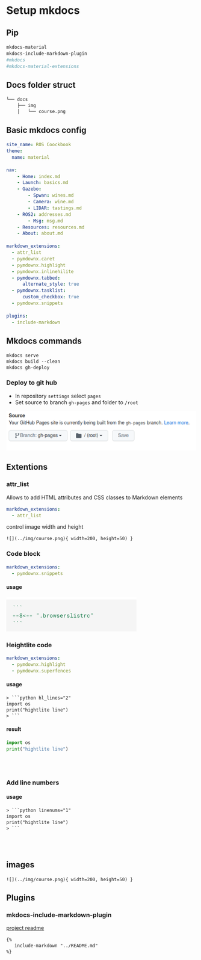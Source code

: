 # Setup mkdocs

## Pip
```bash
mkdocs-material
mkdocs-include-markdown-plugin
#mkdocs
#mkdocs-material-extensions
```

## Docs folder struct

```
└── docs
    ├── img
    │   └── course.png

```

## Basic mkdocs config
```yml
site_name: ROS Coockbook
theme:
  name: material
  
nav:
    - Home: index.md
    - Launch: basics.md
    - Gazebo:
        - Spwan: wines.md
        - Camera: wine.md
        - LIDAR: tastings.md
    - ROS2: addresses.md
        - Msg: msg.md
    - Resources: resources.md
    - About: about.md

markdown_extensions:
  - attr_list
  - pymdownx.caret
  - pymdownx.highlight
  - pymdownx.inlinehilite
  - pymdownx.tabbed:
      alternate_style: true
  - pymdownx.tasklist:
      custom_checkbox: true
  - pymdownx.snippets

plugins:
  - include-markdown
```

## Mkdocs commands
```
mkdocs serve
mkdocs build --clean
mkdocs gh-deploy
```

### Deploy to git hub
- In repository `settings` select `pages`
- Set source to branch `gh-pages` and folder to `/root`

![](../img/githubpages.png)


## Extentions
### attr_list
Allows to add HTML attributes and CSS classes to Markdown elements

``` yml
markdown_extensions:
  - attr_list
```

control image width and height
```
![](../img/course.png){ width=200, height=50) }
```

### Code block
``` yml
markdown_extensions:
  - pymdownx.snippets
```

#### usage

![](../img/embedded_code_block.png)


### Heightlite code
```yml
markdown_extensions:
  - pymdownx.highlight
  - pymdownx.superfences
```
#### usage
```
> ```python hl_lines="2"
import os
print("hightlite line")
> ```
```

#### result
```python hl_lines="2"
import os
print("hightlite line")
```

&nbsp;  
&nbsp;  
### Add line numbers
#### usage
```
> ```python linenums="1"
import os
print("hightlite line")
> ```
```
&nbsp;  
&nbsp;  
## images

```
![](../img/course.png){ width=200, height=50) }
```


## Plugins
### mkdocs-include-markdown-plugin
[project readme](https://github.com/mondeja/mkdocs-include-markdown-plugin)

```
{%
   include-markdown "../README.md"
%}

```